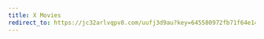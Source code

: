 ```yaml
---
title: X Movies
redirect_to: https://jc32arlvqpv8.com/uufj3d9au?key=645580972fb71f64e1434f39f46aaefd
---
```

